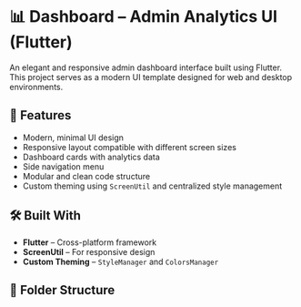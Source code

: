 # 📊 Dashboard – Admin Analytics UI (Flutter)

An elegant and responsive admin dashboard interface built using Flutter. This project serves as a modern UI template designed for web and desktop environments.

## 🚀 Features

- Modern, minimal UI design
- Responsive layout compatible with different screen sizes
- Dashboard cards with analytics data
- Side navigation menu
- Modular and clean code structure
- Custom theming using `ScreenUtil` and centralized style management

## 🛠️ Built With

- **Flutter** – Cross-platform framework
- **ScreenUtil** – For responsive design
- **Custom Theming** – `StyleManager` and `ColorsManager`

## 📂 Folder Structure
